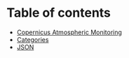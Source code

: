 # Table of contents

* [Copernicus Atmospheric Monitoring](README.md)
* [Categories](categories.md)
* [JSON](json.md)
